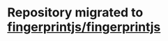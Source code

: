 # Repository migrated to [fingerprintjs/fingerprintjs](https://github.com/fingerprintjs/fingerprintjs)
